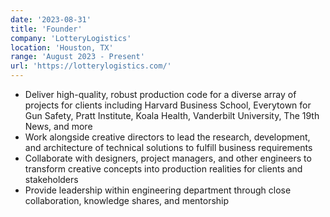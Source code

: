 ```yaml
---
date: '2023-08-31'
title: 'Founder'
company: 'LotteryLogistics'
location: 'Houston, TX'
range: 'August 2023 - Present'
url: 'https://lotterylogistics.com/'
---
```


- Deliver high-quality, robust production code for a diverse array of projects for clients including Harvard Business School, Everytown for Gun Safety, Pratt Institute, Koala Health, Vanderbilt University, The 19th News, and more
- Work alongside creative directors to lead the research, development, and architecture of technical solutions to fulfill business requirements
- Collaborate with designers, project managers, and other engineers to transform creative concepts into production realities for clients and stakeholders
- Provide leadership within engineering department through close collaboration, knowledge shares, and mentorship
